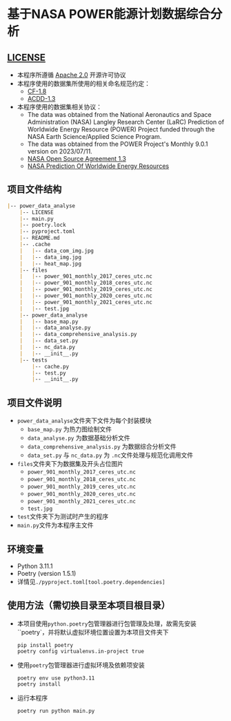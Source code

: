 # 基于NASA POWER能源计划数据综合分析

## [LICENSE](./LICENSE)
 - 本程序所遵循 [Apache 2.0](https://www.apache.org/licenses/LICENSE-2.0.html) 开源许可协议
 - 本程序使用的数据集所使用的相关命名规范约定：
   - [CF-1.8](http://cfconventions.org/Data/cf-conventions/cf-conventions-1.8/cf-conventions.html)
   - [ACDD-1.3](https://wiki.esipfed.org/Attribute_Convention_for_Data_Discovery_1-3)
 - 本程序使用的数据集相关协议：
   - The data was obtained from the National Aeronautics and Space Administration (NASA) Langley Research Center (LaRC) Prediction of Worldwide Energy Resource (POWER) Project funded through the NASA Earth Science/Applied Science Program.
   - The data was obtained from the POWER Project's Monthly 9.0.1 version on 2023/07/11.
   - [NASA Open Source Agreement 1.3](https://spdx.org/licenses/NASA-1.3.html)
   - [NASA Prediction Of Worldwide Energy Resources](https://power.larc.nasa.gov/)



## 项目文件结构
```markdown
|-- power_data_analyse
    |-- LICENSE
    |-- main.py
    |-- poetry.lock
    |-- pyproject.toml
    |-- README.md
    |-- .cache
    |   |-- data_com_img.jpg
    |   |-- data_img.jpg
    |   |-- heat_map.jpg
    |-- files
    |   |-- power_901_monthly_2017_ceres_utc.nc
    |   |-- power_901_monthly_2018_ceres_utc.nc
    |   |-- power_901_monthly_2019_ceres_utc.nc
    |   |-- power_901_monthly_2020_ceres_utc.nc
    |   |-- power_901_monthly_2021_ceres_utc.nc
    |   |-- test.jpg
    |-- power_data_analyse
    |   |-- base_map.py
    |   |-- data_analyse.py
    |   |-- data_comprehensive_analysis.py
    |   |-- data_set.py
    |   |-- nc_data.py
    |   |-- __init__.py
    |-- tests
        |-- cache.py
        |-- test.py
        |-- __init__.py
```



## 项目文件说明

- `power_data_analyse`文件夹下文件为每个封装模块
  - `base_map.py`	为热力图绘制文件
  - `data_analyse.py`	为数据基础分析文件
  - `data_comprehensive_analysis.py`	为数据综合分析文件
  - `data_set.py`  与 `nc_data.py`	为 `.nc`文件处理与规范化调用文件
- `files`文件夹下为数据集及开头占位图片
  - `power_901_monthly_2017_ceres_utc.nc`
  - `power_901_monthly_2018_ceres_utc.nc`
  - `power_901_monthly_2019_ceres_utc.nc`
  - `power_901_monthly_2020_ceres_utc.nc`
  - `power_901_monthly_2021_ceres_utc.nc`
  - `test.jpg`
- `test`文件夹下为测试时产生的程序
- `main.py`文件为本程序主文件



## 环境变量

- Python 3.11.1
- Poetry (version 1.5.1)
- 详情见`./pyproject.toml[tool.poetry.dependencies]`



## 使用方法（需切换目录至本项目根目录）

- 本项目使用`python.poetry`包管理器进行包管理及处理，故需先安装``poetry`，并将默认虚拟环境位置设置为本项目文件夹下

  ```shell
  pip install poetry
  poetry config virtualenvs.in-project true
  ```

- 使用`poetry`包管理器进行虚拟环境及依赖项安装

  ```shell
  poetry env use python3.11
  poetry install
  ```

- 运行本程序

  ```shell
  poetry run python main.py
  ```

  
